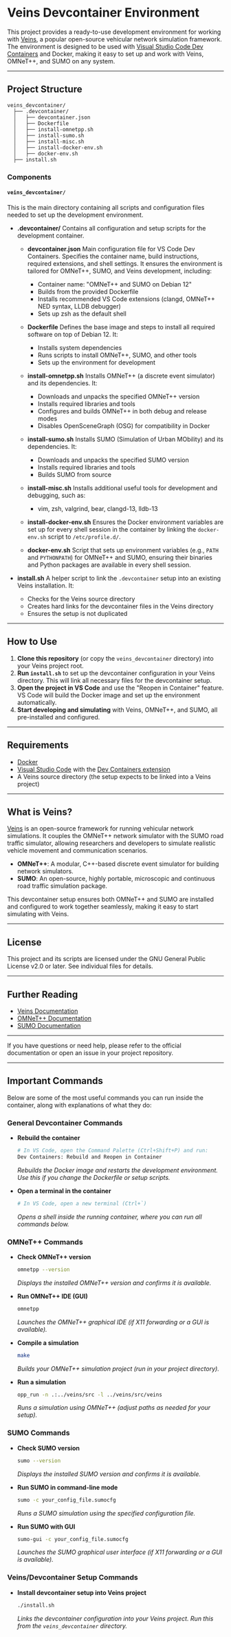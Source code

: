 # Veins Devcontainer Environment

This project provides a ready-to-use development environment for working with [Veins](http://veins.car2x.org/), a popular open-source vehicular network simulation framework. The environment is designed to be used with [Visual Studio Code Dev Containers](https://code.visualstudio.com/docs/remote/containers) and Docker, making it easy to set up and work with Veins, OMNeT++, and SUMO on any system.

---

## Project Structure

```
veins_devcontainer/
  ├── .devcontainer/
  │   ├── devcontainer.json
  │   ├── Dockerfile
  │   ├── install-omnetpp.sh
  │   ├── install-sumo.sh
  │   ├── install-misc.sh
  │   ├── install-docker-env.sh
  │   ├── docker-env.sh
  ├── install.sh
```

### Components

#### `veins_devcontainer/`

This is the main directory containing all scripts and configuration files needed to set up the development environment.

- **.devcontainer/**
  Contains all configuration and setup scripts for the development container.

  - **devcontainer.json**
    Main configuration file for VS Code Dev Containers. Specifies the container name, build instructions, required extensions, and shell settings. It ensures the environment is tailored for OMNeT++, SUMO, and Veins development, including:

    - Container name: "OMNeT++ and SUMO on Debian 12"
    - Builds from the provided Dockerfile
    - Installs recommended VS Code extensions (clangd, OMNeT++ NED syntax, LLDB debugger)
    - Sets up zsh as the default shell

  - **Dockerfile**
    Defines the base image and steps to install all required software on top of Debian 12. It:

    - Installs system dependencies
    - Runs scripts to install OMNeT++, SUMO, and other tools
    - Sets up the environment for development

  - **install-omnetpp.sh**
    Installs OMNeT++ (a discrete event simulator) and its dependencies. It:

    - Downloads and unpacks the specified OMNeT++ version
    - Installs required libraries and tools
    - Configures and builds OMNeT++ in both debug and release modes
    - Disables OpenSceneGraph (OSG) for compatibility in Docker

  - **install-sumo.sh**
    Installs SUMO (Simulation of Urban MObility) and its dependencies. It:

    - Downloads and unpacks the specified SUMO version
    - Installs required libraries and tools
    - Builds SUMO from source

  - **install-misc.sh**
    Installs additional useful tools for development and debugging, such as:

    - vim, zsh, valgrind, bear, clangd-13, lldb-13

  - **install-docker-env.sh**
    Ensures the Docker environment variables are set up for every shell session in the container by linking the `docker-env.sh` script to `/etc/profile.d/`.

  - **docker-env.sh**
    Script that sets up environment variables (e.g., `PATH` and `PYTHONPATH`) for OMNeT++ and SUMO, ensuring their binaries and Python packages are available in every shell session.

- **install.sh**
  A helper script to link the `.devcontainer` setup into an existing Veins installation. It:
  - Checks for the Veins source directory
  - Creates hard links for the devcontainer files in the Veins directory
  - Ensures the setup is not duplicated

---

## How to Use

1. **Clone this repository** (or copy the `veins_devcontainer` directory) into your Veins project root.
2. **Run `install.sh`** to set up the devcontainer configuration in your Veins directory. This will link all necessary files for the devcontainer setup.
3. **Open the project in VS Code** and use the "Reopen in Container" feature.
   VS Code will build the Docker image and set up the environment automatically.
4. **Start developing and simulating** with Veins, OMNeT++, and SUMO, all pre-installed and configured.

---

## Requirements

- [Docker](https://www.docker.com/)
- [Visual Studio Code](https://code.visualstudio.com/) with the [Dev Containers extension](https://marketplace.visualstudio.com/items?itemName=ms-vscode-remote.remote-containers)
- A Veins source directory (the setup expects to be linked into a Veins project)

---

## What is Veins?

[Veins](http://veins.car2x.org/) is an open-source framework for running vehicular network simulations. It couples the OMNeT++ network simulator with the SUMO road traffic simulator, allowing researchers and developers to simulate realistic vehicle movement and communication scenarios.

- **OMNeT++**: A modular, C++-based discrete event simulator for building network simulators.
- **SUMO**: An open-source, highly portable, microscopic and continuous road traffic simulation package.

This devcontainer setup ensures both OMNeT++ and SUMO are installed and configured to work together seamlessly, making it easy to start simulating with Veins.

---

## License

This project and its scripts are licensed under the GNU General Public License v2.0 or later. See individual files for details.

---

## Further Reading

- [Veins Documentation](http://veins.car2x.org/documentation/)
- [OMNeT++ Documentation](https://doc.omnetpp.org/)
- [SUMO Documentation](https://sumo.dlr.de/docs/)

---

If you have questions or need help, please refer to the official documentation or open an issue in your project repository.

---

## Important Commands

Below are some of the most useful commands you can run inside the container, along with explanations of what they do:

### General Devcontainer Commands

- **Rebuild the container**
  ```sh
  # In VS Code, open the Command Palette (Ctrl+Shift+P) and run:
  Dev Containers: Rebuild and Reopen in Container
  ```
  _Rebuilds the Docker image and restarts the development environment. Use this if you change the Dockerfile or setup scripts._

- **Open a terminal in the container**
  ```sh
  # In VS Code, open a new terminal (Ctrl+`)
  ```
  _Opens a shell inside the running container, where you can run all commands below._

### OMNeT++ Commands

- **Check OMNeT++ version**
  ```sh
  omnetpp --version
  ```
  _Displays the installed OMNeT++ version and confirms it is available._

- **Run OMNeT++ IDE (GUI)**
  ```sh
  omnetpp
  ```
  _Launches the OMNeT++ graphical IDE (if X11 forwarding or a GUI is available)._

- **Compile a simulation**
  ```sh
  make
  ```
  _Builds your OMNeT++ simulation project (run in your project directory)._

- **Run a simulation**
  ```sh
  opp_run -n .:../veins/src -l ../veins/src/veins
  ```
  _Runs a simulation using OMNeT++ (adjust paths as needed for your setup)._

### SUMO Commands

- **Check SUMO version**
  ```sh
  sumo --version
  ```
  _Displays the installed SUMO version and confirms it is available._

- **Run SUMO in command-line mode**
  ```sh
  sumo -c your_config_file.sumocfg
  ```
  _Runs a SUMO simulation using the specified configuration file._

- **Run SUMO with GUI**
  ```sh
  sumo-gui -c your_config_file.sumocfg
  ```
  _Launches the SUMO graphical user interface (if X11 forwarding or a GUI is available)._

### Veins/Devcontainer Setup Commands

- **Install devcontainer setup into Veins project**
  ```sh
  ./install.sh
  ```
  _Links the devcontainer configuration into your Veins project. Run this from the `veins_devcontainer` directory._
